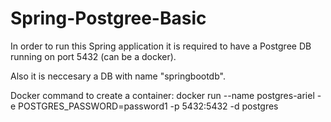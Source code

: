 # Spring-Postgree-Basic

In order to run this Spring application it is required to have a Postgree DB running on port 5432 (can be a docker).

Also it is neccesary a DB with name "springbootdb".

Docker command to create a container:
docker run --name postgres-ariel -e POSTGRES_PASSWORD=password1 -p 5432:5432 -d postgres

